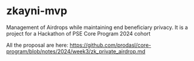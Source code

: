 # zkayni-mvp
Management of Airdrops while maintaining end beneficiary privacy. It is a project for a Hackathon of PSE Core Program 2024 cohort

All the proposal are here: https://github.com/prodasl/core-program/blob/notes/2024/week3/zk_private_airdrop.md

